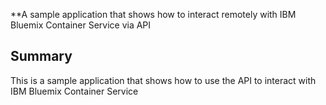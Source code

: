 **A sample application that shows how to interact remotely with IBM Bluemix Container Service via API

## Summary

This is a sample application that shows how to use the API to interact with IBM Bluemix Container Service
